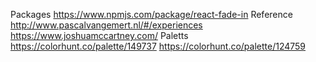 Packages
https://www.npmjs.com/package/react-fade-in
Reference
http://www.pascalvangemert.nl/#/experiences
https://www.joshuamccartney.com/
Paletts
https://colorhunt.co/palette/149737
https://colorhunt.co/palette/124759